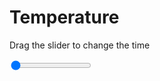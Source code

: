 <h1>Temperature</h1>
<p>Drag the slider to change the time</p>

<div class="slidecontainer">
<input oninput='setImage(this)' class="slider" type="range" min="0" max="19" value="0" step="1" />
<img id='img'/>
</div>

<script>
var img = document.getElementById('img');
var img_array = ['/assets/images/synoptic_maps/aptmp_map06.png', 
                 '/assets/images/synoptic_maps/aptmp_map08.png',
                 '/assets/images/synoptic_maps/aptmp_map10.png',
                 '/assets/images/synoptic_maps/aptmp_map12.png',
                 '/assets/images/synoptic_maps/aptmp_map14.png',
                 '/assets/images/synoptic_maps/aptmp_map16.png',
                 '/assets/images/synoptic_maps/aptmp_map18.png',
                 '/assets/images/synoptic_maps/aptmp_map20.png',
                 '/assets/images/synoptic_maps/aptmp_map22.png',
                 '/assets/images/synoptic_maps/aptmp_map24.png',
                 '/assets/images/synoptic_maps/aptmp_map26.png',
                 '/assets/images/synoptic_maps/aptmp_map28.png',
                 '/assets/images/synoptic_maps/aptmp_map30.png',
                 '/assets/images/synoptic_maps/aptmp_map32.png',
                 '/assets/images/synoptic_maps/aptmp_map34.png',
                 '/assets/images/synoptic_maps/aptmp_map36.png',
                 '/assets/images/synoptic_maps/aptmp_map38.png',
                 '/assets/images/synoptic_maps/aptmp_map40.png',
                 '/assets/images/synoptic_maps/aptmp_map44.png',
                 '/assets/images/synoptic_maps/aptmp_map48.png'];
function setImage(obj)
{
        var value = obj.value;
        img.src = img_array[value];
    
}
</script>
